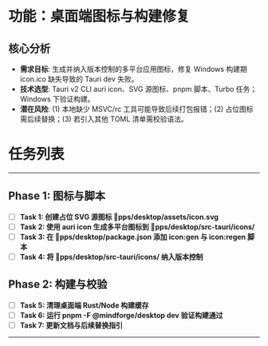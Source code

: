 # 功能：桌面端图标与构建修复

## 核心分析
- **需求目标**: 生成并纳入版本控制的多平台应用图标，修复 Windows 构建期 icon.ico 缺失导致的 Tauri dev 失败。
- **技术选型**: Tauri v2 CLI 	auri icon、SVG 源图标、pnpm 脚本、Turbo 任务；Windows 下验证构建。
- **潜在风险**: (1) 本地缺少 MSVC/rc 工具可能导致后续打包报错；(2) 占位图标需后续替换；(3) 若引入其他 TOML 清单需校验语法。

# 任务列表
---

## Phase 1: 图标与脚本
- [ ] **Task 1: 创建占位 SVG 源图标 pps/desktop/assets/icon.svg**
- [ ] **Task 2: 使用 	auri icon 生成多平台图标到 pps/desktop/src-tauri/icons/**
- [ ] **Task 3: 在 pps/desktop/package.json 添加 icon:gen 与 icon:regen 脚本**
- [ ] **Task 4: 将 pps/desktop/src-tauri/icons/ 纳入版本控制**

## Phase 2: 构建与校验
- [ ] **Task 5: 清理桌面端 Rust/Node 构建缓存**
- [ ] **Task 6: 运行 pnpm -F @mindforge/desktop dev 验证构建通过**
- [ ] **Task 7: 更新文档与后续替换指引**

---
